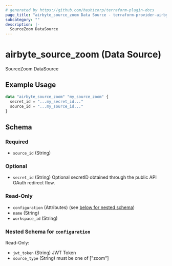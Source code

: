 ```yaml
---
# generated by https://github.com/hashicorp/terraform-plugin-docs
page_title: "airbyte_source_zoom Data Source - terraform-provider-airbyte"
subcategory: ""
description: |-
  SourceZoom DataSource
---
```


# airbyte_source_zoom (Data Source)

SourceZoom DataSource

## Example Usage

```terraform
data "airbyte_source_zoom" "my_source_zoom" {
  secret_id = "...my_secret_id..."
  source_id = "...my_source_id..."
}
```

<!-- schema generated by tfplugindocs -->
## Schema

### Required

- `source_id` (String)

### Optional

- `secret_id` (String) Optional secretID obtained through the public API OAuth redirect flow.

### Read-Only

- `configuration` (Attributes) (see [below for nested schema](#nestedatt--configuration))
- `name` (String)
- `workspace_id` (String)

<a id="nestedatt--configuration"></a>
### Nested Schema for `configuration`

Read-Only:

- `jwt_token` (String) JWT Token
- `source_type` (String) must be one of ["zoom"]


